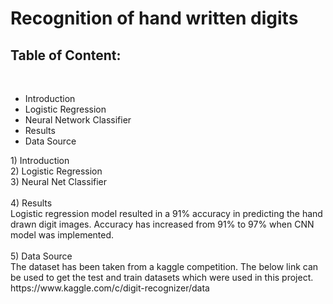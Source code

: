 # Recognition of hand written digits
<h2>Table of Content:</h2>
</br>
<ul>
  <li>Introduction</li>
  <li>Logistic Regression</li>
  <li>Neural Network Classifier</li>
  <li>Results</li>
  <li>Data Source</li>
 </ul>
<p>
1) Introduction
  </br>
2) Logistic Regression
</br>
3) Neural Net Classifier</br>
   </br>
4) Results</br>
   Logistic regression model resulted in a 91% accuracy in predicting the hand drawn digit images. Accuracy has increased from 91% to 97% when CNN model was implemented. </br></br>
5) Data Source</br>
 The dataset has been taken from a kaggle competition. The below link can be used to get the test and train datasets which were used in this project.
 https://www.kaggle.com/c/digit-recognizer/data
 </p>
